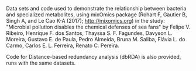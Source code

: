 Data sets and code used to demonstrate the relationship between bacteria and specialized metabolites, 
using mixOmics package (Rohart F, Gautier B, Singh A, and Le Cao K-A (2017); http://mixomics.org) 
in the study: "Microbial pollution disables the chemical defenses of sea fans"
by Felipe V. Ribeiro, Henrique F. dos Santos, Thayssa S. F. Fagundes, Davyson L. Moreira, Gustavo E. de Paula,
Pedro Almeida, Bruna M. Saliba, Flávia L. do Carmo, Carlos E. L. Ferreira, Renato C. Pereira.

Code for Distance-based redundancy analysis (dbRDA) is also provided, runs with the same datasets.
